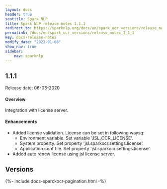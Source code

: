 ```yaml
---
layout: docs
header: true
seotitle: Spark NLP
title: Spark NLP release notes 1.1.1
redirect_to: https://sparknlp.org/docs/en/spark_ocr_versions/release_notes_1_1_1
permalink: /docs/en/spark_ocr_versions/release_notes_1_1_1
key: docs-release-notes
modify_date: "2022-01-06"
show_nav: true
sidebar:
    nav: sparknlp
---
```


<div class="h3-box" markdown="1">

## 1.1.1

Release date: 06-03-2020

#### Overview

Integration with license server.

#### Enhancements

* Added license validation. License can be set in following waysq:
  - Environment variable. Set variable 'JSL_OCR_LICENSE'.
  - System property. Set property 'jsl.sparkocr.settings.license'.
  - Application.conf file. Set property 'jsl.sparkocr.settings.license'.
* Added auto renew license using jsl license server.


</div><div class="prev_ver h3-box" markdown="1">

## Versions

</div>
{%- include docs-sparckocr-pagination.html -%}